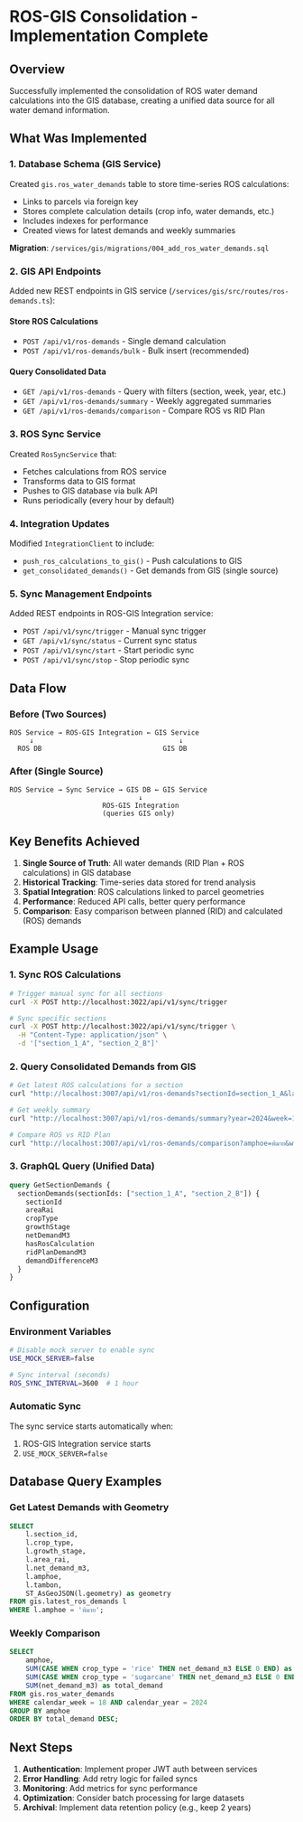 # ROS-GIS Consolidation - Implementation Complete

## Overview
Successfully implemented the consolidation of ROS water demand calculations into the GIS database, creating a unified data source for all water demand information.

## What Was Implemented

### 1. Database Schema (GIS Service)
Created `gis.ros_water_demands` table to store time-series ROS calculations:
- Links to parcels via foreign key
- Stores complete calculation details (crop info, water demands, etc.)
- Includes indexes for performance
- Created views for latest demands and weekly summaries

**Migration**: `/services/gis/migrations/004_add_ros_water_demands.sql`

### 2. GIS API Endpoints
Added new REST endpoints in GIS service (`/services/gis/src/routes/ros-demands.ts`):

#### Store ROS Calculations
- `POST /api/v1/ros-demands` - Single demand calculation
- `POST /api/v1/ros-demands/bulk` - Bulk insert (recommended)

#### Query Consolidated Data
- `GET /api/v1/ros-demands` - Query with filters (section, week, year, etc.)
- `GET /api/v1/ros-demands/summary` - Weekly aggregated summaries
- `GET /api/v1/ros-demands/comparison` - Compare ROS vs RID Plan

### 3. ROS Sync Service
Created `RosSyncService` that:
- Fetches calculations from ROS service
- Transforms data to GIS format
- Pushes to GIS database via bulk API
- Runs periodically (every hour by default)

### 4. Integration Updates
Modified `IntegrationClient` to include:
- `push_ros_calculations_to_gis()` - Push calculations to GIS
- `get_consolidated_demands()` - Get demands from GIS (single source)

### 5. Sync Management Endpoints
Added REST endpoints in ROS-GIS Integration service:
- `POST /api/v1/sync/trigger` - Manual sync trigger
- `GET /api/v1/sync/status` - Current sync status
- `POST /api/v1/sync/start` - Start periodic sync
- `POST /api/v1/sync/stop` - Stop periodic sync

## Data Flow

### Before (Two Sources)
```
ROS Service → ROS-GIS Integration ← GIS Service
     ↓                                    ↓
  ROS DB                              GIS DB
```

### After (Single Source)
```
ROS Service → Sync Service → GIS DB ← GIS Service
                                ↓
                       ROS-GIS Integration
                       (queries GIS only)
```

## Key Benefits Achieved

1. **Single Source of Truth**: All water demands (RID Plan + ROS calculations) in GIS database
2. **Historical Tracking**: Time-series data stored for trend analysis
3. **Spatial Integration**: ROS calculations linked to parcel geometries
4. **Performance**: Reduced API calls, better query performance
5. **Comparison**: Easy comparison between planned (RID) and calculated (ROS) demands

## Example Usage

### 1. Sync ROS Calculations
```bash
# Trigger manual sync for all sections
curl -X POST http://localhost:3022/api/v1/sync/trigger

# Sync specific sections
curl -X POST http://localhost:3022/api/v1/sync/trigger \
  -H "Content-Type: application/json" \
  -d '["section_1_A", "section_2_B"]'
```

### 2. Query Consolidated Demands from GIS
```bash
# Get latest ROS calculations for a section
curl "http://localhost:3007/api/v1/ros-demands?sectionId=section_1_A&latest=true"

# Get weekly summary
curl "http://localhost:3007/api/v1/ros-demands/summary?year=2024&week=18"

# Compare ROS vs RID Plan
curl "http://localhost:3007/api/v1/ros-demands/comparison?amphoe=พิมาย&week=18&year=2024"
```

### 3. GraphQL Query (Unified Data)
```graphql
query GetSectionDemands {
  sectionDemands(sectionIds: ["section_1_A", "section_2_B"]) {
    sectionId
    areaRai
    cropType
    growthStage
    netDemandM3
    hasRosCalculation
    ridPlanDemandM3
    demandDifferenceM3
  }
}
```

## Configuration

### Environment Variables
```bash
# Disable mock server to enable sync
USE_MOCK_SERVER=false

# Sync interval (seconds)
ROS_SYNC_INTERVAL=3600  # 1 hour
```

### Automatic Sync
The sync service starts automatically when:
1. ROS-GIS Integration service starts
2. `USE_MOCK_SERVER=false`

## Database Query Examples

### Get Latest Demands with Geometry
```sql
SELECT 
    l.section_id,
    l.crop_type,
    l.growth_stage,
    l.area_rai,
    l.net_demand_m3,
    l.amphoe,
    l.tambon,
    ST_AsGeoJSON(l.geometry) as geometry
FROM gis.latest_ros_demands l
WHERE l.amphoe = 'พิมาย';
```

### Weekly Comparison
```sql
SELECT 
    amphoe,
    SUM(CASE WHEN crop_type = 'rice' THEN net_demand_m3 ELSE 0 END) as rice_demand,
    SUM(CASE WHEN crop_type = 'sugarcane' THEN net_demand_m3 ELSE 0 END) as sugarcane_demand,
    SUM(net_demand_m3) as total_demand
FROM gis.ros_water_demands
WHERE calendar_week = 18 AND calendar_year = 2024
GROUP BY amphoe
ORDER BY total_demand DESC;
```

## Next Steps

1. **Authentication**: Implement proper JWT auth between services
2. **Error Handling**: Add retry logic for failed syncs
3. **Monitoring**: Add metrics for sync performance
4. **Optimization**: Consider batch processing for large datasets
5. **Archival**: Implement data retention policy (e.g., keep 2 years)
